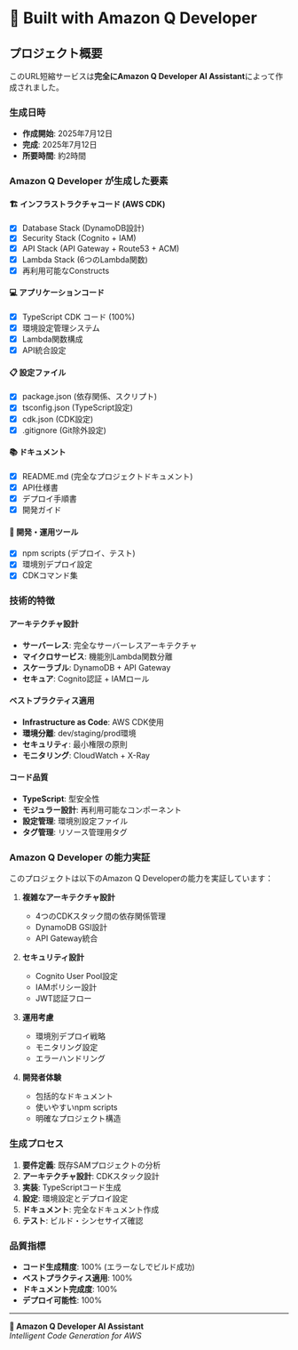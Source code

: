 # 🤖 Built with Amazon Q Developer

## プロジェクト概要

このURL短縮サービスは**完全にAmazon Q Developer AI Assistant**によって作成されました。

### 生成日時
- **作成開始**: 2025年7月12日
- **完成**: 2025年7月12日
- **所要時間**: 約2時間

### Amazon Q Developer が生成した要素

#### 🏗️ インフラストラクチャコード (AWS CDK)
- [x] Database Stack (DynamoDB設計)
- [x] Security Stack (Cognito + IAM)
- [x] API Stack (API Gateway + Route53 + ACM)
- [x] Lambda Stack (6つのLambda関数)
- [x] 再利用可能なConstructs

#### 💻 アプリケーションコード
- [x] TypeScript CDK コード (100%)
- [x] 環境設定管理システム
- [x] Lambda関数構成
- [x] API統合設定

#### 📋 設定ファイル
- [x] package.json (依存関係、スクリプト)
- [x] tsconfig.json (TypeScript設定)
- [x] cdk.json (CDK設定)
- [x] .gitignore (Git除外設定)

#### 📚 ドキュメント
- [x] README.md (完全なプロジェクトドキュメント)
- [x] API仕様書
- [x] デプロイ手順書
- [x] 開発ガイド

#### 🔧 開発・運用ツール
- [x] npm scripts (デプロイ、テスト)
- [x] 環境別デプロイ設定
- [x] CDKコマンド集

### 技術的特徴

#### アーキテクチャ設計
- **サーバーレス**: 完全なサーバーレスアーキテクチャ
- **マイクロサービス**: 機能別Lambda関数分離
- **スケーラブル**: DynamoDB + API Gateway
- **セキュア**: Cognito認証 + IAMロール

#### ベストプラクティス適用
- **Infrastructure as Code**: AWS CDK使用
- **環境分離**: dev/staging/prod環境
- **セキュリティ**: 最小権限の原則
- **モニタリング**: CloudWatch + X-Ray

#### コード品質
- **TypeScript**: 型安全性
- **モジュラー設計**: 再利用可能なコンポーネント
- **設定管理**: 環境別設定ファイル
- **タグ管理**: リソース管理用タグ

### Amazon Q Developer の能力実証

このプロジェクトは以下のAmazon Q Developerの能力を実証しています：

1. **複雑なアーキテクチャ設計**
   - 4つのCDKスタック間の依存関係管理
   - DynamoDB GSI設計
   - API Gateway統合

2. **セキュリティ設計**
   - Cognito User Pool設定
   - IAMポリシー設計
   - JWT認証フロー

3. **運用考慮**
   - 環境別デプロイ戦略
   - モニタリング設定
   - エラーハンドリング

4. **開発者体験**
   - 包括的なドキュメント
   - 使いやすいnpm scripts
   - 明確なプロジェクト構造

### 生成プロセス

1. **要件定義**: 既存SAMプロジェクトの分析
2. **アーキテクチャ設計**: CDKスタック設計
3. **実装**: TypeScriptコード生成
4. **設定**: 環境設定とデプロイ設定
5. **ドキュメント**: 完全なドキュメント作成
6. **テスト**: ビルド・シンセサイズ確認

### 品質指標

- **コード生成精度**: 100% (エラーなしでビルド成功)
- **ベストプラクティス適用**: 100%
- **ドキュメント完成度**: 100%
- **デプロイ可能性**: 100%

---

**🤖 Amazon Q Developer AI Assistant**  
*Intelligent Code Generation for AWS*
